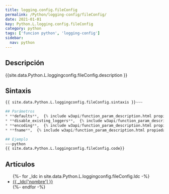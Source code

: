 ```yaml
---
title: logging.config.fileConfig
permalink: /Python/logging-config/fileConfig/
date: 2021-01-01
key: Python.L.logging.config.fileConfig
category: python
tags: ['funcion python', 'logging-config']
sidebar: 
  nav: python
---
```


## Descripción
{{site.data.Python.L.loggingconfig.fileConfig.description }}

## Sintaxis
~~~python
{{ site.data.Python.L.loggingconfig.fileConfig.sintaxis }}~~~

## Parámetros
* **defaults**,  {% include w3api/function_param_description.html propiedad=site.data.Python.L.logging.config.fileConfig valor="defaults" %}
* **disable_existing_loggers**,  {% include w3api/function_param_description.html propiedad=site.data.Python.L.logging.config.fileConfig valor="disable_existing_loggers" %}
* **encoding**,  {% include w3api/function_param_description.html propiedad=site.data.Python.L.logging.config.fileConfig valor="encoding" %}
* **fname**,  {% include w3api/function_param_description.html propiedad=site.data.Python.L.logging.config.fileConfig valor="fname" %}

## Ejemplo
~~~python
{{ site.data.Python.L.loggingconfig.fileConfig.code}}
~~~

## Artículos
<ul>
{%- for _ldc in site.data.Python.L.loggingconfig.fileConfig.ldc -%}
   <li>
       <a href="{{_ldc['url'] }}">{{ _ldc['nombre'] }}</a>
   </li>
{%- endfor -%}
</ul>
